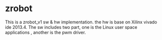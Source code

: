 zrobot
======

This is a zrobot_v1 sw & hw implementation.
the hw is base on Xilinx vivado ide 2013.4.
The sw includes two part, one is the Linux user space applications , another is the pwm driver.


